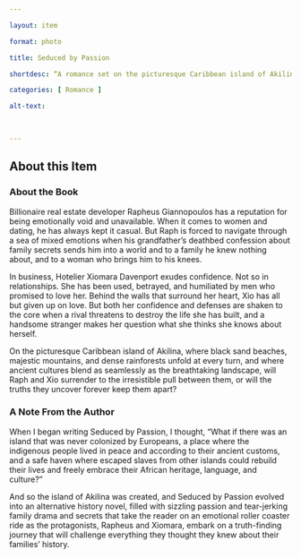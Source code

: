 ```yaml
--- 

layout: item 

format: photo 

title: Seduced by Passion

shortdesc: “A romance set on the picturesque Caribbean island of Akilina, where black sand beaches, majestic mountains, and dense rainforests unfold at every turn, and where ancient cultures blend as seamlessly as the breathtaking landscape.” 

categories: [ Romance ] 

alt-text:  

 

--- 
```


## About this Item 

### About the Book

Billionaire real estate developer Rapheus Giannopoulos has a reputation for being emotionally void and unavailable. When it comes to women and dating, he has always kept it casual. But Raph is forced to navigate through a sea of mixed emotions when his grandfather’s deathbed confession about family secrets sends him into a world and to a family he knew nothing about, and to a woman who brings him to his knees.

In business, Hotelier Xiomara Davenport exudes confidence. Not so in relationships. She has been used, betrayed, and humiliated by men who promised to love her. Behind the walls that surround her heart, Xio has all but given up on love. But both her confidence and defenses are shaken to the core when a rival threatens to destroy the life she has built, and a handsome stranger makes her question what she thinks she knows about herself.

On the picturesque Caribbean island of Akilina, where black sand beaches, majestic mountains, and dense rainforests unfold at every turn, and where ancient cultures blend as seamlessly as the breathtaking landscape, will Raph and Xio surrender to the irresistible pull between them, or will the truths they uncover forever keep them apart?


### A Note From the Author

When I began writing Seduced by Passion, I thought, “What if there was an island that was never colonized by Europeans, a place where the indigenous people lived in peace and according to their ancient customs, and a safe haven where escaped slaves from other islands could rebuild their lives and freely embrace their African heritage, language, and culture?” 

And so the island of Akilina was created, and Seduced by Passion evolved into an alternative history novel, filled with sizzling passion and tear-jerking family drama and secrets that take the reader on an emotional roller coaster ride as the protagonists, Rapheus and Xiomara, embark on a truth-finding journey that will challenge everything they thought they knew about their families’ history. 


